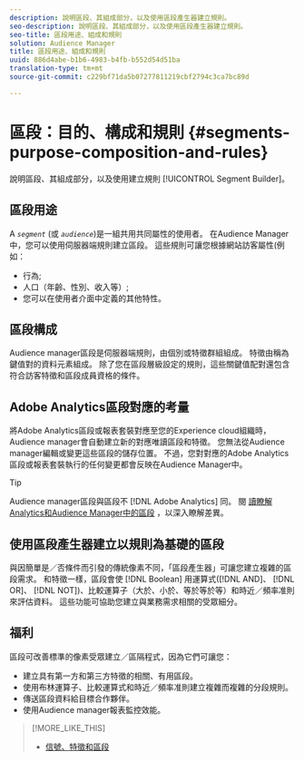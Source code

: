```yaml
---
description: 說明區段、其組成部分，以及使用區段產生器建立規則。
seo-description: 說明區段、其組成部分，以及使用區段產生器建立規則。
seo-title: 區段用途、組成和規則
solution: Audience Manager
title: 區段用途、組成和規則
uuid: 886d4abe-b1b6-4983-b4fb-b552d54d51ba
translation-type: tm+mt
source-git-commit: c229bf71da5b07277811219cbf2794c3ca7bc89d

---
```



# 區段：目的、構成和規則 {#segments-purpose-composition-and-rules}

說明區段、其組成部分，以及使用建立規則 [!UICONTROL Segment Builder]。

## 區段用途

A *`segment`* (或 *`audience`*)是一組共用共同屬性的使用者。 在Audience Manager中，您可以使用伺服器端規則建立區段。 這些規則可讓您根據網站訪客屬性(例如：

* 行為;
* 人口（年齡、性別、收入等）;
* 您可以在使用者介面中定義的其他特性。

## 區段構成

Audience manager區段是伺服器端規則，由個別或特徵群組組成。 特徵由稱為鍵值對的資料元素組成。 除了您在區段層級設定的規則，這些關鍵值配對還包含符合訪客特徵和區段成員資格的條件。

## Adobe Analytics區段對應的考量

將Adobe Analytics區段或報表套裝對應至您的Experience cloud組織時，Audience manager會自動建立新的對應唯讀區段和特徵。 您無法從Audience manager編輯或變更這些區段的儲存位置。 不過，您對對應的Adobe Analytics區段或報表套裝執行的任何變更都會反映在Audience Manager中。

>[!TIP]
>
>Audience manager區段與區段不 [!DNL Adobe Analytics] 同。 閱 [讀瞭解Analytics和Audience Manager中的區段](https://marketing.adobe.com/resources/help/en_US/analytics/audiences/aam-analytics-segments.html) ，以深入瞭解差異。

## 使用區段產生器建立以規則為基礎的區段

與因簡單是／否條件而引發的傳統像素不同，「區段產生器」可讓您建立複雜的區段需求。 和特徵一樣，區段會使 [!DNL Boolean] 用運算式([!DNL AND]、 [!DNL OR]、 [!DNL NOT])、比較運算子（大於、小於、等於等於等）和時近／頻率准則來評估資料。 這些功能可協助您建立與業務需求相關的受眾細分。

## 福利

區段可改善標準的像素受眾建立／區隔程式，因為它們可讓您：

* 建立具有第一方和第三方特徵的相關、有用區段。
* 使用布林運算子、比較運算式和時近／頻率准則建立複雜而複雜的分段規則。
* 傳送區段資料給目標合作夥伴。
* 使用Audience manager報表監控效能。

>[!MORE_LIKE_THIS]
>
>* [信號、特徵和區段](../../reference/signal-trait-segment.md)

